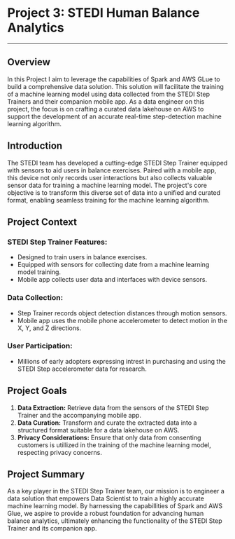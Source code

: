 # Project 3: STEDI Human Balance Analytics 
--------------

## Overview
In this Project I aim to leverage the capabilities of Spark and AWS GLue to build a comprehensive data solution. This solution will facilitate the training of a machine learning model using data collected from the STEDI Step Trainers and their companion mobile app. As a data engineer on this project, the focus is on crafting a curated data lakehouse on AWS to support the development of an accurate real-time step-detection machine learning algorithm. 

## Introduction
The STEDI team has developed a cutting-edge STEDI Step Trainer equipped with sensors to aid users in balance exercises. Paired with a mobile app, this device not only records user interactions but also collects valuable sensor data for training a machine learning model. The project's core objective is to transform this diverse set of data into a unified and curated format, enabling seamless training for the machine learning algorithm.

## Project Context

### STEDI Step Trainer Features:
- Designed to train users in balance exercises.
- Equipped with sensors for collecting date from a machine learning model training.
- Mobile app collects user data and interfaces with device sensors.

### Data Collection:
- Step Trainer records object detection distances through motion sensors.
- Mobile app uses the mobile phone accelerometer to detect motion in the X, Y, and Z directions.

### User Participation:
- Millions of early adopters expressing intrest in purchasing and using the STEDI Step accelerometer data for research.

## Project Goals
1. **Data Extraction:** Retrieve data from the sensors of the STEDI Step Trainer and the accompanying mobile app.
2. **Data Curation:** Transform and curate the extracted data into a structured format suitable for a data lakehouse on AWS.
3. **Privacy Considerations:** Ensure that only data from consenting customers is utillized in the training of the machine learning model, respecting privacy concerns.

## Project Summary

As a key player in the STEDI Step Trainer team, our mission is to engineer a data solution that empowers Data Scientist to train a highly accurate machine learning model. By harnessing the capabillities of Spark and AWS Glue, we aspire to provide a robust foundation for advancing human balance analytics, ultimately enhancing the functionality of the STEDI Step Trainer and its companion app.